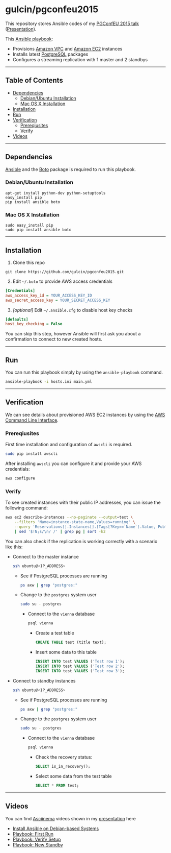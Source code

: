 # gulcin/pgconfeu2015

This repository stores Ansible codes of my [PGConfEU 2015 talk](http://www.postgresql.eu/events/schedule/pgconfeu2015/session/1014-managing-postgresql-with-ansible/) ([Presentation](http://slides.com/apatheticmagpie/managing-postgres-with-ansible)).

This [Ansible playbook](http://docs.ansible.com/ansible/playbooks.html):

  * Provisions [Amazon VPC](https://aws.amazon.com/vpc/) and [Amazon EC2](https://aws.amazon.com/ec2/) instances
  * Installs latest [PostgreSQL](http://postgresql.org) packages
  * Configures a streaming replication with 1 master and 2 standbys

---

## Table of Contents

  * [Dependencies](#dependencies)
    * [Debian/Ubuntu Installation](#debianubuntu-installation)
    * [Mac OS X Installation](#mac-os-x-installation)
  * [Installation](#installation)
  * [Run](#run)
  * [Verification](#verification)
    * [Prereqiusites](#prereqiusites)
    * [Verify](#verify)
  * [Videos](#videos)

---

## Dependencies

[Ansible](http://www.ansible.com) and the [Boto](https://github.com/boto/boto) package is required to run this playbook.

### Debian/Ubuntu Installation

```shell
apt-get install python-dev python-setuptools
easy_install pip
pip install ansible boto
```

### Mac OS X Installation

```shell
sudo easy_install pip
sudo pip install ansible boto
```

---

## Installation

1. Clone this repo

  ```shell
  git clone https://github.com/gulcin/pgconfeu2015.git 
  ```

2. Edit `~/.boto` to provide AWS access credentials

  ```ini
  [Credentials]
  aws_access_key_id = YOUR_ACCESS_KEY_ID
  aws_secret_access_key = YOUR_SECRET_ACCESS_KEY
  ```

3. _[optional]_ Edit `~/.ansible.cfg` to disable host key checks

  ```ini
  [defaults]
  host_key_checking = False
  ```
  
  You can skip this step, however Ansible will first ask you about a confirmation to connect to new created hosts.

---

## Run

You can run this playbook simply by using the `ansible-playbook` command.

```bash
ansible-playbook -i hosts.ini main.yml
```

---

## Verification

We can see details about provisioned AWS EC2 instances by using the [AWS Command Line Interface](https://aws.amazon.com/cli/).

### Prereqiusites

First time installation and configuration of `awscli` is required.

```bash
sudo pip install awscli
```

After installing `awscli` you can configure it and provide your AWS credentials:

```bash
aws configure
```

### Verify

To see created instances with their public IP addresses, you can issue the following command:

```bash
aws ec2 describe-instances --no-paginate --output=text \
    --filters 'Name=instance-state-name,Values=running' \
    --query 'Reservations[].Instances[].[Tags[?Key==`Name`].Value, PublicIpAddress]'\
    | sed '$!N;s/\n/ /' | grep pg | sort -k2
```

You can also check if the replication is working correctly with a scenario like this:

  * Connect to the master instance

    ```bash
    ssh ubuntu@<IP_ADDRESS>
    ```

    * See if PostgreSQL processes are running

      ```bash
      ps axw | grep "postgres:"
      ```

    * Change to the `postgres` system user

      ```bash
      sudo su - postgres
      ```

      * Connect to the `vienna` database

        ```bash
        psql vienna
        ```

        * Create a test table

          ```sql
          CREATE TABLE test (title text);
          ```

        * Insert some data to this table

          ```sql
          INSERT INTO test VALUES ('Test row 1');
          INSERT INTO test VALUES ('Test row 2');
          INSERT INTO test VALUES ('Test row 3');
          ```

  * Connect to standby instances

    ```bash
    ssh ubuntu@<IP_ADDRESS>
    ```

    * See if PostgreSQL processes are running

      ```bash
      ps axw | grep "postgres:"
      ```

    * Change to the `postgres` system user

      ```bash
      sudo su - postgres
      ```

      * Connect to the `vienna` database

        ```bash
        psql vienna
        ```

        * Check the recovery status:

          ```sql
          SELECT is_in_recovery();
          ```

        * Select some data from the test table

          ```sql
          SELECT * FROM test;
          ```

---

## Videos

You can find [Asciinema](http://asciinema.org) videos shown in my [presentation](http://slides.com/apatheticmagpie/managing-postgres-with-ansible) here

  * [Install Ansible on Debian-based Systems](https://asciinema.org/a/dusomo0z73ypofj6h8iv8j8hd)
  * [Playbook: First Run](https://asciinema.org/a/b1xjvmxvnmhv8ooljc1kogzg9)
  * [Playbook: Verify Setup](https://asciinema.org/a/0jdsb9e2pxlf863ppg5ii2otw)
  * [Playbook: New Standby](https://asciinema.org/a/5v7yvcboeh8ih7cya66pf887k)

